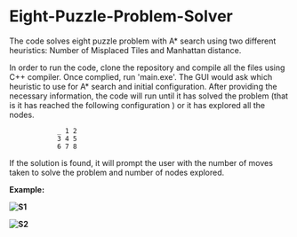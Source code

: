 # Eight-Puzzle-Problem-Solver

The code solves eight puzzle problem with A* search using two different heuristics: Number of Misplaced Tiles and Manhattan distance.

In order to run the code, clone the repository and compile all the files using C++ compiler. Once complied, run 'main.exe'. The GUI would ask which heuristic to use for A* search and initial configuration. After providing the necessary information, the code will run until it has solved the problem (that is it has reached the following configuration ) or it has explored all the nodes. 

                _ 1 2
                3 4 5
                6 7 8

If the solution is found, it will prompt the user with the number of moves taken to solve the problem and number of nodes explored. 

<b> Example:
  
  
![S1](https://user-images.githubusercontent.com/31081871/145090756-f3651e75-a423-4fe2-b5d7-104c90af5814.jpg)
  
![S2](https://user-images.githubusercontent.com/31081871/145090774-02bdbcca-8bac-4d63-9a30-0f93669d1718.jpg)
